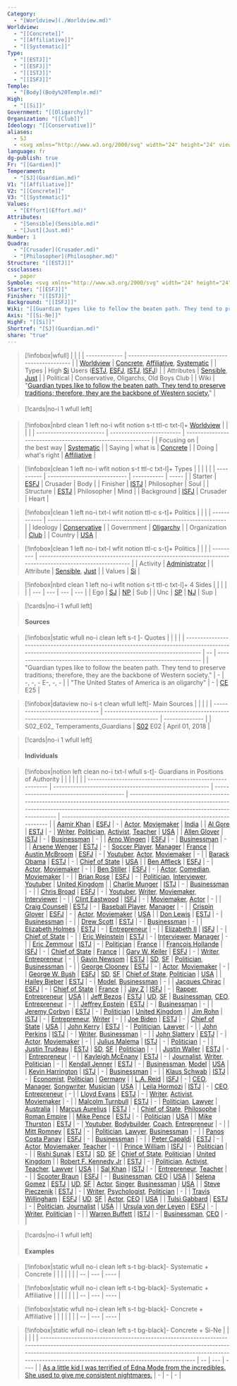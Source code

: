 ```yaml
---
Category:
  - "[Worldview](./Worldview.md)"
Worldview:
  - "[[Concrete]]"
  - "[[Affiliative]]"
  - "[[Systematic]]"
Type:
  - "[[ESTJ]]"
  - "[[ESFJ]]"
  - "[[ISTJ]]"
  - "[[ISFJ]]"
Temple:
  - "[Body](Body%20Temple.md)"
High:
  - "[[Si]]"
Government: "[[Oligarchy]]"
Organization: "[[Club]]"
Ideology: "[[Conservative]]"
aliases:
  - SJ
  - <svg xmlns="http://www.w3.org/2000/svg" width="24" height="24" viewBox="0 0 24 24" fill="none" stroke="currentColor" stroke-width="2" stroke-linecap="round" stroke-linejoin="round" class="lucide lucide-shield-icon lucide-shield"><path d="M20 13c0 5-3.5 7.5-7.66 8.95a1 1 0 0 1-.67-.01C7.5 20.5 4 18 4 13V6a1 1 0 0 1 1-1c2 0 4.5-1.2 6.24-2.72a1.17 1.17 0 0 1 1.52 0C14.51 3.81 17 5 19 5a1 1 0 0 1 1 1z"/></svg>
language: fr
dg-publish: true
Fr: "[[Gardien]]"
Temperament:
  - "[SJ](Guardian.md)"
V1: "[[Affiliative]]"
V2: "[[Concrete]]"
V3: "[[Systematic]]"
Values:
  - "[Effort](Effort.md)"
Attributes:
  - "[Sensible](Sensible.md)"
  - "[Just](Just.md)"
Number: 1
Quadra:
  - "[Crusader](Crusader.md)"
  - "[Philosopher](Philosopher.md)"
Structure: "[[ESTJ]]"
cssclasses:
  - paper
Symbole: <svg xmlns="http://www.w3.org/2000/svg" width="24" height="24" viewBox="0 0 24 24" fill="none" stroke="currentColor" stroke-width="2" stroke-linecap="round" stroke-linejoin="round" class="lucide lucide-shield-icon lucide-shield"><path d="M20 13c0 5-3.5 7.5-7.66 8.95a1 1 0 0 1-.67-.01C7.5 20.5 4 18 4 13V6a1 1 0 0 1 1-1c2 0 4.5-1.2 6.24-2.72a1.17 1.17 0 0 1 1.52 0C14.51 3.81 17 5 19 5a1 1 0 0 1 1 1z"/></svg>
Starter: "[[ESFJ]]"
Finisher: "[[ISTJ]]"
Background: "[[ISFJ]]"
Wiki: "[[Guardian types like to follow the beaten path. They tend to preserve traditions; therefore, they are the backbone of Western society.]]"
Axis: "[[Si-Ne]]"
HighF: "[[Si]]"
Shortref: "[SJ](Guardian.md)"
share: "true"
---
```



> [!infobox|wfull]
> |               |                                                     |
> | ------------- | --------------------------------------------------- |
> | [Worldview](./Worldview.md) | [Concrete](./Concrete.md), [Affiliative](./Affiliative.md), [Systematic](./Systematic.md)                       |
> | Types         | High [Si](./Si.md) Users ([ESTJ](./ESTJ.md), [ESFJ](./ESFJ.md), [ISTJ](./ISTJ.md), [ISFJ](./ISFJ.md)) |
> | Attributes    | [Sensible](./Sensible.md), [Just](./Just.md)                      |
> | Political     | Conservative, Oligarchs, Old Boys Club              |
> | Wiki          | "[Guardian types like to follow the beaten path. They tend to preserve traditions; therefore, they are the backbone of Western society.](./Guardian%20types%20like%20to%20follow%20the%20beaten%20path.%20They%20tend%20to%20preserve%20traditions;%20therefore,%20they%20are%20the%20backbone%20of%20Western%20society..md)"                                      |
> 
####  

>[!cards|no-i 1 wfull left]
>#### 
 
> [!infobox|nbrd clean 1 left no-i wfit notion s-t ttl-c txt-l]+ [Worldview](./Worldview.md)
>  |                          |                           |                                                             |
> | ------------------------ | ------------------------- | ----------------------------------------------------------- |
> | <nobr>Focusing on</nobr> | <nobr>the best way</nobr> | [Systematic](./Systematic.md) |
> | <nobr>Saying</nobr>      | <nobr>what is</nobr>      | [Concrete](./Concrete.md)                             |
> | <nobr>Doing</nobr>       | <nobr>what's right</nobr> | [Affiliative](./Affiliative.md)                       |
> 

> [!infobox|clean 1 left no-i wfit notion s-t ttl-c txt-l]+ Types
>  |            |                              |             |       |
> | ---------- | ---------------------------- | ----------- | ----- |
> | Starter    | [ESFJ](./ESFJ.md) | Crusader    | Body  |
> | Finisher   | [ISTJ](./ISTJ.md) | Philosopher | Soul  |
> | Structure  | [ESTJ](./ESTJ.md) | Philosopher | Mind  |
> | Background | [ISFJ](./ISFJ.md) | Crusader    | Heart |
> 

> [!infobox|clean 1 left no-i txt-l wfit notion ttl-c s-t]+ Politics
>  |              |                                                                 |
> | ------------ | --------------------------------------------------------------- |
> | Ideology     | [Conservative](./Conservative.md) |
> | Government   | [Oligarchy](./Oligarchy.md)       |
> | Organization | [Club](./Club.md)                 |
> | Country      | [USA](./USA.md)                                         |
> 

> [!infobox|clean 1 left no-i txt-l wfit notion ttl-c s-t]+ Politics
>  |           |                                                                                                          |
> | --------- | -------------------------------------------------------------------------------------------------------- |
> | Activity  | [Administrator](./Administrator.md)                                        |
> | Attribute | [Sensible](./Sensible.md), [Just](./Just.md) |
> | Values    | [Si](./Si.md)                                                                                      |
> 

> [!infobox|nbrd clean 1 left no-i wfit notion s-t ttl-c txt-l]+ 4 Sides
> |   |    | |    |
> | --- | --- | --- | --- |
> |   Ego  |  [SJ](Guardian.md)   | [NP](./NP.md) | Sub |
> | Unc | [SP](./Artisan.md) | [NJ](./NJ.md)  | Sup |

>[!cards|no-i 1 wfull left]
>#### Sources

> [!infobox|static wfull no-i clean left s-t ]- Quotes
>  |                                                                                                                                                       |    |                                                                    |
> | ----------------------------------------------------------------------------------------------------------------------------------------------------- | -- | ------------------------------------------------------------------ |
> | &#x0022;Guardian types like to follow the beaten path. They tend to preserve traditions; therefore, they are the backbone of Western society.&#x0022; | \- | \-, \-, \- E\-, \-, \-                                             |
> | &#x0022;The United States of America is an oligarchy&#x0022;                                                                                          | \- | [CE](./Cutting%20Edge_E00.md) E25 |
> 

> [!infobox|dataview no-i s-t clean wfull left]- Main Sources
>  |                                 |                                                                                             |                |
> | ------------------------------- | ------------------------------------------------------------------------------------------- | -------------- |
> | S02_E02_ Temperaments_Guardians | [S02](./S02_E00_%20How%20to%20Type%20Yourself%20and%20Others.md) E02 | April 01, 2018 |
> 

>[!cards|no-i 1 wfull left]
>#### Individuals

> [!infobox|notion left clean no-i txt-l wfull s-t]- Guardians in Positions of Authority
>  |                                                           |                                                         |                                          |                                                                                                                                                                                                |                                                                     |
> | --------------------------------------------------------- | ------------------------------------------------------- | ---------------------------------------- | ---------------------------------------------------------------------------------------------------------------------------------------------------------------------------------------------- | ------------------------------------------------------------------- |
> | [Aamir Khan](./Aamir%20Khan.md)                     | [ESFJ](./L'%C3%82me%20du%20Cavalier.md)     | \-                                       | [Actor](./Actor.md), [Moviemaker](./Moviemaker.md)                                                                                                                             | [India](./India.md)                   |
> | [Al Gore](./Al%20Gore.md)                           | [ESTJ](./L'%C3%82me%20du%20Juge.md)                      | \-                                       | [Writer](./Writer.md), [Politician](./Politician.md), [Activist](./Activist.md), [Teacher](./Teacher.md)                                                         | [USA](./USA.md)                                             |
> | [Allen Glover](./Allen%20Glover.md)                 | [ISTJ](./L'%C3%82me%20de%20l'Archiviste.md) | \-                                       | [Businessman](./Businessman.md)                                                                                                                                  | \-                                                                  |
> | [Arno Wingen](./Arno%20Wingen.md)                   | [ESFJ](./L'%C3%82me%20du%20Cavalier.md)     | \-                                       | [Businessman](./Businessman.md)                                                                                                                                  | \-                                                                  |
> | [Arsene Wenger](./Arsene%20Wenger.md)               | [ESTJ](./L'%C3%82me%20du%20Juge.md)                      | \-                                       | [Soccer Player](./Soccer%20Player.md), [Manager](./Manager.md)                                                                                             | [France](./France.md)                                       |
> | [Austin McBroom](./Austin%20McBroom.md)             | [ESFJ](./L'%C3%82me%20du%20Cavalier.md)     | \-                                       | [Youtuber](./Youtuber.md), [Actor](./Actor.md), [Moviemaker](./Moviemaker.md)                                                                                          | \-                                                                  |
> | [Barack Obama](./Barack%20Obama.md)                 | [ESTJ](./L'%C3%82me%20du%20Juge.md)                      | \-                                       | [Chief of State](./Chief%20of%20State.md)                                                                                                                                                 | [USA](./USA.md)                                             |
> | [Ben Affleck](./Ben%20Affleck.md)                   | [ESFJ](./L'%C3%82me%20du%20Cavalier.md)     | \-                                       | [Actor](./Actor.md), [Moviemaker](./Moviemaker.md)                                                                                                                             | \-                                                                  |
> | [Ben Stiller](./Ben%20Stiller.md)                   | [ESFJ](./L'%C3%82me%20du%20Cavalier.md)     | \-                                       | [Actor](./Actor.md), [Comedian](./Comedian.md), [Moviemaker](./Moviemaker.md)                                                                                          | \-                                                                  |
> | [Brian Rose](./Brian%20Rose.md)                     | [ESFJ](./L'%C3%82me%20du%20Cavalier.md)     | \-                                       | [Politician](./Politician.md), [Interviewer](./Interviewer.md), [Youtuber](./Youtuber.md)                                                        | [United Kingdom](./United%20Kingdom.md) |
> | [Charlie Munger](./Charlie%20Munger.md)             | [ISTJ](./L'%C3%82me%20de%20l'Archiviste.md) | \-                                       | [Businessman](./Businessman.md)                                                                                                                                  | \-                                                                  |
> | [Chris Broad](./Chris%20Broad.md)                   | [ESFJ](./L'%C3%82me%20du%20Cavalier.md)     | \-                                       | [Youtuber](./Youtuber.md), [Writer](./Writer.md), [Moviemaker](./Moviemaker.md), [Interviewer](./Interviewer.md)                           | \-                                                                  |
> | [Clint Eastwood](./Clint%20Eastwood.md)             | [ISFJ](./L'%C3%82me%20du%20Chevalier.md)    | \-                                       | [Moviemaker](./Moviemaker.md), [Actor](./Actor.md)                                                                                                                             | \-                                                                  |
> | [Craig Counsell](./Craig%20Counsell.md)             | [ESTJ](./L'%C3%82me%20du%20Juge.md)                      | \-                                       | [Baseball Player](./Baseball%20Player.md), [Manager](./Manager.md)                                                                   | \-                                                                  |
> | [Crispin Glover](./Crispin%20Glover.md)             | [ESFJ](./L'%C3%82me%20du%20Cavalier.md)     | \-                                       | [Actor](./Actor.md), [Moviemaker](./Moviemaker.md)                                                                                                                             | [USA](./USA.md)                                             |
> | [Don Lewis](./Don%20Lewis.md)                       | [ESTJ](./L'%C3%82me%20du%20Juge.md)                      | \-                                       | [Businessman](./Businessman.md)                                                                                                                                  | \-                                                                  |
> | [Drew Scott](./Drew%20Scott.md)                     | [ESTJ](./L'%C3%82me%20du%20Juge.md)                      | \-                                       | [Businessman](./Businessman.md)                                                                                                                                  | \-                                                                  |
> | [Elizabeth Holmes](./Elizabeth%20Holmes.md)         | [ESTJ](./L'%C3%82me%20du%20Juge.md)                      | \-                                       | [Entrepreneur](./Entrepreneur.md)                                                                                                                                | \-                                                                  |
> | [Elizabeth II](./Elizabeth%20II.md)                 | [ISFJ](./L'%C3%82me%20du%20Chevalier.md)    | \-                                       | [Chief of State](./Chief%20of%20State.md)                                                                                                                                                 | \-                                                                  |
> | [Eric Weinstein](./Eric%20Weinstein.md)             | [ESTJ](./L'%C3%82me%20du%20Juge.md)                      | \-                                       | [Interviewer](./Interviewer.md), [Manager](./Manager.md)                                                                           | \-                                                                  |
> | [Eric Zemmour](./Eric%20Zemmour.md)                 | [ISTJ](./L'%C3%82me%20de%20l'Archiviste.md) | \-                                       | [Politician](./Politician.md)                                                                                                                                                          | [France](./France.md)                                       |
> | [François Hollande](./Fran%C3%A7ois%20Hollande.md)       | [ISFJ](./L'%C3%82me%20du%20Chevalier.md)    | \-                                       | [Chief of State](./Chief%20of%20State.md)                                                                                                                                                 | [France](./France.md)                                       |
> | [Gary W. Keller](./Gary%20W.%20Keller.md)             | [ESFJ](./L'%C3%82me%20du%20Cavalier.md)     | \-                                       | [Writer](./Writer.md), [Entrepreneur](./Entrepreneur.md)                                                                                                   | \-                                                                  |
> | [Gavin Newsom](./Gavin%20Newsom.md)                 | [ESTJ](./L'%C3%82me%20du%20Juge.md)                      | [SD](./SD.md), [SF](./SF.md) | [Politician](./Politician.md), [Businessman](./Businessman.md)                                                                                           | \-                                                                  |
> | [George Clooney](./George%20Clooney.md)             | [ESTJ](./L'%C3%82me%20du%20Juge.md)                      | \-                                       | [Actor](./Actor.md), [Moviemaker](./Moviemaker.md)                                                                                                                             | \-                                                                  |
> | [George W. Bush](./George%20W.%20Bush.md)             | [ESFJ](./L'%C3%82me%20du%20Cavalier.md)     | [SD](./SD.md), [SF](./SF.md) | [Chief of State](./Chief%20of%20State.md), [Politician](./Politician.md)                                                                                                          | [USA](./USA.md)                                             |
> | [Hailey Bieber](./Hailey%20Bieber.md)               | [ESTJ](./L'%C3%82me%20du%20Juge.md)                      | \-                                       | [Model](./Model.md), [Businessman](./Businessman.md)                                                                               | \-                                                                  |
> | [Jacques Chirac](./Jacques%20Chirac.md)             | [ESFJ](./L'%C3%82me%20du%20Cavalier.md)     | \-                                       | [Chief of State](./Chief%20of%20State.md)                                                                                                                                                 | [France](./France.md)                                       |
> | [Jay Z](./Jay%20Z.md)                               | [ISFJ](./L'%C3%82me%20du%20Chevalier.md)    | \-                                       | [Rapper](./Rapper.md), [Entrepreneur](./Entrepreneur.md)                                                                           | [USA](./USA.md)                                             |
> | [Jeff Bezos](./Jeff%20Bezos.md)                     | [ESTJ](./L'%C3%82me%20du%20Juge.md)                      | [UD](./UD.md), [SF](./SF.md) | [Businessman](./Businessman.md), [CEO](./CEO.md), [Entrepreneur](./Entrepreneur.md)                  | \-                                                                  |
> | [Jeffrey Epstein](./Jeffrey%20Epstein.md)           | [ESTJ](./L'%C3%82me%20du%20Juge.md)                      | \-                                       | [Businessman](./Businessman.md)                                                                                                                                  | \-                                                                  |
> | [Jeremy Corbyn](./Jeremy%20Corbyn.md)               | [ESTJ](./L'%C3%82me%20du%20Juge.md)                      | \-                                       | [Politician](./Politician.md)                                                                                                                                                          | [United Kingdom](./United%20Kingdom.md) |
> | [Jim Rohn](./Jim%20Rohn.md)                         | [ISTJ](./L'%C3%82me%20de%20l'Archiviste.md) | \-                                       | [Entrepreneur](./Entrepreneur.md), [Writer](./Writer.md)                                                                                                   | \-                                                                  |
> | [Joe Biden](./Joe%20Biden.md)                       | [ESTJ](./L'%C3%82me%20du%20Juge.md)                      | \-                                       | [Chief of State](./Chief%20of%20State.md)                                                                                                                                                 | [USA](./USA.md)                                             |
> | [John Kerry](./John%20Kerry.md)                     | [ESTJ](./L'%C3%82me%20du%20Juge.md)                      | \-                                       | [Politician](./Politician.md), [Lawyer](./Lawyer.md)                                                                                                     | \-                                                                  |
> | [John Perkins](./John%20Perkins.md)                 | [ISTJ](./L'%C3%82me%20de%20l'Archiviste.md) | \-                                       | [Writer](./Writer.md), [Businessman](./Businessman.md)                                                                                                     | \-                                                                  |
> | [John Slattery](./John%20Slattery.md)               | [ESTJ](./L'%C3%82me%20du%20Juge.md)                      | \-                                       | [Actor](./Actor.md), [Moviemaker](./Moviemaker.md)                                                                                                                             | \-                                                                  |
> | [Julius Malema](./Julius%20Malema.md)               | [ISTJ](./L'%C3%82me%20de%20l'Archiviste.md) | \-                                       | [Politician](./Politician.md)                                                                                                                                                          | \-                                                                  |
> | [Justin Trudeau](./Justin%20Trudeau.md)             | [ESTJ](./L'%C3%82me%20du%20Juge.md)                      | [SD](./SD.md), [SF](./SF.md) | [Politician](./Politician.md)                                                                                                                                                          | \-                                                                  |
> | [Justin Waller](./Justin%20Waller.md)               | [ESTJ](./L'%C3%82me%20du%20Juge.md)                      | \-                                       | [Entrepreneur](./Entrepreneur.md)                                                                                                                                | \-                                                                  |
> | [Kayleigh McEnany](./Kayleigh%20McEnany.md)         | [ESTJ](./L'%C3%82me%20du%20Juge.md)                      | \-                                       | [Journalist](./Journalist.md), [Writer](./Writer.md), [Politician](./Politician.md)                                                                                      | \-                                                                  |
> | [Kendall Jenner](./Kendall%20Jenner.md)             | [ESTJ](./L'%C3%82me%20du%20Juge.md)                      | \-                                       | [Businessman](./Businessman.md), [Model](./Model.md)                                                                               | [USA](./USA.md)                                             |
> | [Kevin Harrington](./Kevin%20Harrington.md)         | [ISTJ](./L'%C3%82me%20de%20l'Archiviste.md) | \-                                       | [Businessman](./Businessman.md)                                                                                                                                  | \-                                                                  |
> | [Klaus Schwab](./Klaus%20Schwab.md)                 | [ISTJ](./L'%C3%82me%20de%20l'Archiviste.md) | \-                                       | [Economist](./Economist.md), [Politician](./Politician.md)                                                                                               | [Germany](./Germany.md)               |
> | [L.A. Reid](./L.A.%20Reid.md)                       | [ISFJ](./L'%C3%82me%20du%20Chevalier.md)    | \-                                       | [CEO](./CEO.md), [Manager](./Manager.md), [Songwriter](./Songwriter.md), [Musician](./Musician.md)                   | [USA](./USA.md)                                             |
> | [Leila Hormozi](./Leila%20Hormozi.md)               | [ISTJ](./L'%C3%82me%20de%20l'Archiviste.md) | \-                                       | [CEO](./CEO.md), [Entrepreneur](./Entrepreneur.md)                                                                                 | \-                                                                  |
> | [Lloyd Evans](./Lloyd%20Evans.md)                   | [ESTJ](./L'%C3%82me%20du%20Juge.md)                      | \-                                       | [Writer](./Writer.md), [Activist](./Activist.md), [Moviemaker](./Moviemaker.md)                                                                                          | \-                                                                  |
> | [Malcolm Turnbull](./Malcolm%20Turnbull.md)         | [ESTJ](./L'%C3%82me%20du%20Juge.md)                      | \-                                       | [Politician](./Politician.md), [Lawyer](./Lawyer.md)                                                                                                     | [Australia](./Australia.md)           |
> | [Marcus Aurelius](./Marcus%20Aurelius.md)           | [ESTJ](./L'%C3%82me%20du%20Juge.md)                      | \-                                       | [Chief of State](./Chief%20of%20State.md), [Philosophe](./Philosophe.md)                                                                                       | [Roman Empire](./Roman%20Empire.md)     |
> | [Mike Pence](./Mike%20Pence.md)                     | [ESTJ](./L'%C3%82me%20du%20Juge.md)                      | \-                                       | [Politician](./Politician.md)                                                                                                                                                          | [USA](./USA.md)                                             |
> | [Mike Thurston](./Mike%20Thurston.md)               | [ESTJ](./L'%C3%82me%20du%20Juge.md)                      | \-                                       | [Youtuber](./Youtuber.md), [Bodybuilder](./Bodybuilder.md), [Coach](./Coach.md), [Entrepreneur](./Entrepreneur.md) | \-                                                                  |
> | [Mitt Romney](./Mitt%20Romney.md)                   | [ESTJ](./L'%C3%82me%20du%20Juge.md)                      | \-                                       | [Politician](./Politician.md), [Lawyer](./Lawyer.md), [Businessman](./Businessman.md)                                      | \-                                                                  |
> | [Panos Costa Panay](./Panos%20Costa%20Panay.md)       | [ESFJ](./L'%C3%82me%20du%20Cavalier.md)     | \-                                       | [Businessman](./Businessman.md)                                                                                                                                  | \-                                                                  |
> | [Peter Capaldi](./Peter%20Capaldi.md)               | [ESTJ](./L'%C3%82me%20du%20Juge.md)                      | \-                                       | [Actor](./Actor.md), [Moviemaker](./Moviemaker.md), [Teacher](./Teacher.md)                                                                                            | \-                                                                  |
> | [Prince William](./Prince%20William.md)             | [ISFJ](./L'%C3%82me%20du%20Chevalier.md)    | \-                                       | [Politician](./Politician.md)                                                                                                                                                          | \-                                                                  |
> | [Rishi Sunak](./Rishi%20Sunak.md)                   | [ESTJ](./L'%C3%82me%20du%20Juge.md)                      | [SD](./SD.md), [SF](./SF.md) | [Chief of State](./Chief%20of%20State.md), [Politician](./Politician.md)                                                                                                          | [United Kingdom](./United%20Kingdom.md) |
> | [Robert F. Kennedy Jr](./Robert%20F.%20Kennedy%20Jr.md) | [ESTJ](./L'%C3%82me%20du%20Juge.md)                      | \-                                       | [Politician](./Politician.md), [Activist](./Activist.md), [Teacher](./Teacher.md), [Lawyer](./Lawyer.md)                                 | [USA](./USA.md)                                             |
> | [Sal Khan](./Sal%20Khan.md)                         | [ISTJ](./L'%C3%82me%20de%20l'Archiviste.md) | \-                                       | [Entrepreneur](./Entrepreneur.md), [Teacher](./Teacher.md)                                                                                               | \-                                                                  |
> | [Scooter Braun](./Scooter%20Braun.md)               | [ESFJ](./L'%C3%82me%20du%20Cavalier.md)     | \-                                       | [Businessman](./Businessman.md), [CEO](./CEO.md)                                                                                   | [USA](./USA.md)                                             |
> | [Selena Gomez](./Selena%20Gomez.md)                 | [ESTJ](./L'%C3%82me%20du%20Juge.md)                      | [UD](./UD.md), [SF](./SF.md) | [Actor](./Actor.md), [Singer](./Singer.md), [Businessman](./Businessman.md)                                                                      | [USA](./USA.md)                                             |
> | [Steve Pieczenik](./Steve%20Pieczenik.md)           | [ESTJ](./L'%C3%82me%20du%20Juge.md)                      | \-                                       | [Writer](./Writer.md), [Psychologist](./Psychologist.md), [Politician](./Politician.md)                                                                                  | \-                                                                  |
> | [Travis Willingham](./Travis%20Willingham.md)       | [ESFJ](./L'%C3%82me%20du%20Cavalier.md)     | [UD](./UD.md), [SF](./SF.md) | [Actor](./Actor.md), [CEO](./CEO.md)                                                                                                                     | [USA](./USA.md)                                             |
> | [Tulsi Gabbard](./Tulsi%20Gabbard.md)               | [ESTJ](./L'%C3%82me%20du%20Juge.md)                      | \-                                       | [Politician](./Politician.md), [Journalist](./Journalist.md)                                                                                                                   | [USA](./USA.md)                                             |
> | [Ursula von der Leyen](./Ursula%20von%20der%20Leyen.md) | [ESFJ](./L'%C3%82me%20du%20Cavalier.md)     | \-                                       | [Writer](./Writer.md), [Politician](./Politician.md)                                                                                                                             | \-                                                                  |
> | [Warren Buffett](./Warren%20Buffett.md)             | [ISTJ](./L'%C3%82me%20de%20l'Archiviste.md) | \-                                       | [Businessman](./Businessman.md), [CEO](./CEO.md)                                                                                   | \-                                                                  |
> 

>[!cards|no-i 1 wfull left]
>#### Examples

> [!infobox|static wfull no-i clean left s-t bg-black]- Systematic + Concrete
>  |  |    |     |      |
> |  | -- | --- | ---- |
> 

> [!infobox|static wfull no-i clean left s-t bg-black]- Systematic + Affiliative
>  |  |    |     |      |
> |  | -- | --- | ---- |
> 

> [!infobox|static wfull no-i clean left s-t bg-black]- Concrete + Affiliative
>  |  |    |     |      |
> |  | -- | --- | ---- |
> 

> [!infobox|static wfull no-i clean left s-t bg-black]- Concrete + Si-Ne
>  |                                                                                                                                                                                                                                                                                |    |     |      |
> | ------------------------------------------------------------------------------------------------------------------------------------------------------------------------------------------------------------------------------------------------------------------------------ | -- | --- | ---- |
> | [As a little kid I was terrified of Edna Mode from the incredibles. She used to give me consistent nightmares.](./As%20a%20little%20kid%20I%20was%20terrified%20of%20Edna%20Mode%20from%20the%20incredibles.%20She%20used%20to%20give%20me%20consistent%20nightmares..md) | \- | \-  | \-   |
> 
